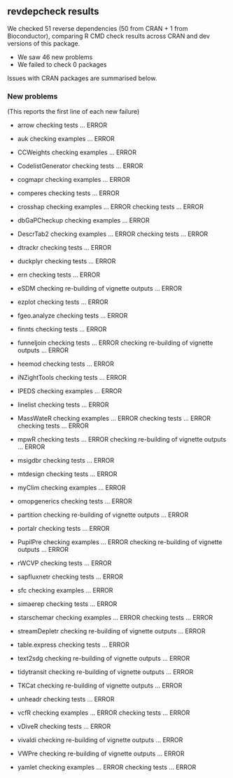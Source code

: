 ## revdepcheck results

We checked 51 reverse dependencies (50 from CRAN + 1 from Bioconductor), comparing R CMD check results across CRAN and dev versions of this package.

 * We saw 46 new problems
 * We failed to check 0 packages

Issues with CRAN packages are summarised below.

### New problems
(This reports the first line of each new failure)

* arrow
  checking tests ... ERROR

* auk
  checking examples ... ERROR

* CCWeights
  checking examples ... ERROR

* CodelistGenerator
  checking tests ... ERROR

* cogmapr
  checking examples ... ERROR

* comperes
  checking tests ... ERROR

* crosshap
  checking examples ... ERROR
  checking tests ... ERROR

* dbGaPCheckup
  checking examples ... ERROR

* DescrTab2
  checking examples ... ERROR
  checking tests ... ERROR

* dtrackr
  checking tests ... ERROR

* duckplyr
  checking tests ... ERROR

* ern
  checking tests ... ERROR

* eSDM
  checking re-building of vignette outputs ... ERROR

* ezplot
  checking tests ... ERROR

* fgeo.analyze
  checking tests ... ERROR

* finnts
  checking tests ... ERROR

* funneljoin
  checking tests ... ERROR
  checking re-building of vignette outputs ... ERROR

* heemod
  checking tests ... ERROR

* iNZightTools
  checking tests ... ERROR

* IPEDS
  checking examples ... ERROR

* linelist
  checking tests ... ERROR

* MassWateR
  checking examples ... ERROR
  checking tests ... ERROR
  checking tests ... ERROR

* mpwR
  checking tests ... ERROR
  checking re-building of vignette outputs ... ERROR

* msigdbr
  checking tests ... ERROR

* mtdesign
  checking tests ... ERROR

* myClim
  checking examples ... ERROR

* omopgenerics
  checking tests ... ERROR

* partition
  checking re-building of vignette outputs ... ERROR

* portalr
  checking tests ... ERROR

* PupilPre
  checking examples ... ERROR
  checking re-building of vignette outputs ... ERROR

* rWCVP
  checking tests ... ERROR

* sapfluxnetr
  checking tests ... ERROR

* sfc
  checking examples ... ERROR

* simaerep
  checking tests ... ERROR

* starschemar
  checking examples ... ERROR
  checking tests ... ERROR

* streamDepletr
  checking re-building of vignette outputs ... ERROR

* table.express
  checking tests ... ERROR

* text2sdg
  checking re-building of vignette outputs ... ERROR

* tidytransit
  checking re-building of vignette outputs ... ERROR

* TKCat
  checking re-building of vignette outputs ... ERROR

* unheadr
  checking tests ... ERROR

* vcfR
  checking examples ... ERROR
  checking tests ... ERROR

* vDiveR
  checking tests ... ERROR

* vivaldi
  checking re-building of vignette outputs ... ERROR

* VWPre
  checking re-building of vignette outputs ... ERROR

* yamlet
  checking examples ... ERROR
  checking tests ... ERROR


